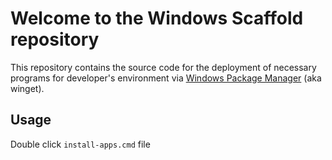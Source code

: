 # Welcome to the Windows Scaffold repository

This repository contains the source code for the deployment of necessary programs for developer's environment via [Windows Package Manager](https://github.com/microsoft/winget-cli#welcome-to-the-windows-package-manager-client-aka-wingetexe-repository) (aka winget). 

## Usage

Double click `install-apps.cmd` file
